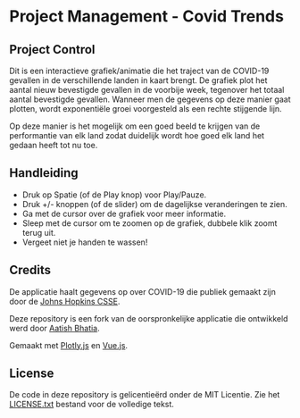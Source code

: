 # Project Management - Covid Trends
## Project Control
Dit is een interactieve grafiek/animatie die het traject van de COVID-19 gevallen in de verschillende landen in kaart brengt.
De grafiek plot het aantal nieuw bevestigde gevallen in de voorbije week, tegenover het totaal aantal bevestigde gevallen.
Wanneer men de gegevens op deze manier gaat plotten, wordt exponentiële groei voorgesteld als een rechte stijgende lijn.

Op deze manier is het mogelijk om een goed beeld te krijgen van de performantie van elk land zodat duidelijk wordt hoe goed elk land het gedaan heeft tot nu toe.

## Handleiding
- Druk op Spatie (of de Play knop) voor Play/Pauze. 
- Druk +/- knoppen (of de slider) om de dagelijkse veranderingen te zien. 
- Ga met de cursor over de grafiek voor meer informatie.
- Sleep met de cursor om te zoomen op de grafiek, dubbele klik zoomt terug uit.
- Vergeet niet je handen te wassen!

## Credits
De applicatie haalt gegevens op over COVID-19 die publiek gemaakt zijn door de [Johns Hopkins CSSE](https://github.com/CSSEGISandData/COVID-19).

Deze repository is een fork van de oorspronkelijke applicatie die ontwikkeld werd door [Aatish Bhatia](https://aatishb.com/).

Gemaakt met [Plotly.js](https://plot.ly/javascript/) en [Vue.js](https://vuejs.org/).

## License
De code in deze repository is gelicentieërd onder de MIT Licentie. Zie het [LICENSE.txt](LICENSE.txt) bestand voor de volledige tekst.
